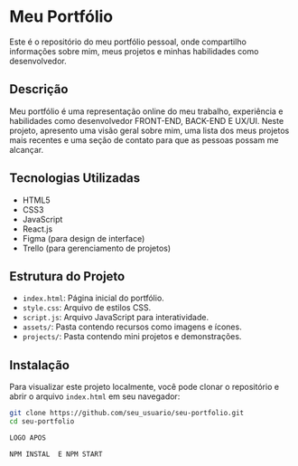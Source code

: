 # Meu Portfólio

Este é o repositório do meu portfólio pessoal, onde compartilho informações sobre mim, meus projetos e minhas habilidades como desenvolvedor.

## Descrição

Meu portfólio é uma representação online do meu trabalho, experiência e habilidades como desenvolvedor FRONT-END, BACK-END E UX/UI. Neste projeto, apresento uma visão geral sobre mim, uma lista dos meus projetos mais recentes e uma seção de contato para que as pessoas possam me alcançar.

## Tecnologias Utilizadas

- HTML5
- CSS3
- JavaScript
- React.js
- Figma (para design de interface)
- Trello (para gerenciamento de projetos)

## Estrutura do Projeto

- `index.html`: Página inicial do portfólio.
- `style.css`: Arquivo de estilos CSS.
- `script.js`: Arquivo JavaScript para interatividade.
- `assets/`: Pasta contendo recursos como imagens e ícones.
- `projects/`: Pasta contendo mini projetos e demonstrações.

## Instalação

Para visualizar este projeto localmente, você pode clonar o repositório e abrir o arquivo `index.html` em seu navegador:

```bash
git clone https://github.com/seu_usuario/seu-portfolio.git
cd seu-portfolio

LOGO APOS

NPM INSTAL  E NPM START
